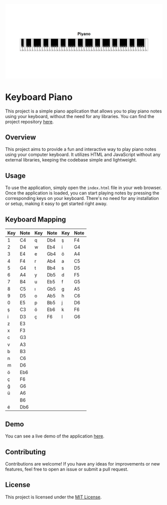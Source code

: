 <p align="center">
  <img src="./screenshot.png" alt="Screenhot"/>
</p>

# Keyboard Piano

This project is a simple piano application that allows you to play piano notes using your keyboard, without the need for any libraries. You can find the project repository [here](https://github.com/Abdullah-Yilmazer/Keyboard-Piano).

## Overview

This project aims to provide a fun and interactive way to play piano notes using your computer keyboard. It utilizes HTML and JavaScript without any external libraries, keeping the codebase simple and lightweight.

## Usage

To use the application, simply open the `index.html` file in your web browser. Once the application is loaded, you can start playing notes by pressing the corresponding keys on your keyboard. There's no need for any installation or setup, making it easy to get started right away.

## Keyboard Mapping

| Key | Note | Key | Note | Key | Note |
|-----|------|-----|------|-----|------|
| 1   | C4   | q   | Db4  | ş   | F4   |
| 2   | D4   | w   | Eb4  | i   | G4   |
| 3   | E4   | e   | Gb4  | ö   | A4   |
| 4   | F4   | r   | Ab4  | a   | C5   |
| 5   | G4   | t   | Bb4  | s   | D5   |
| 6   | A4   | y   | Db5  | d   | F5   |
| 7   | B4   | u   | Eb5  | f   | G5   |
| 8   | C5   | ı   | Gb5  | g   | A5   |
| 9   | D5   | o   | Ab5  | h   | C6   |
| 0   | E5   | p   | Bb5  | j   | D6   |
| ş   | C3   | ö   | Eb6  | k   | F6   |
| i   | D3   | ç   | F6   | l   | G6   |
| z   | E3   |      |      |     |      |
| x   | F3   |      |      |     |      |
| c   | G3   |      |      |     |      |
| v   | A3   |      |      |     |      |
| b   | B3   |      |      |     |      |
| n   | C6   |      |      |     |      |
| m   | D6   |      |      |     |      |
| ö   | Eb6  |      |      |     |      |
| ç   | F6   |      |      |     |      |
| ğ   | G6   |      |      |     |      |
| ü   | A6   |      |      |     |      |
|     | B6   |      |      |     |      |
| é   | Db6  |      |      |     |      |

## Demo

You can see a live demo of the application [here](https://abdullah-yilmazer.github.io/Keyboard-Piano).

## Contributing

Contributions are welcome! If you have any ideas for improvements or new features, feel free to open an issue or submit a pull request.

## License

This project is licensed under the [MIT License](https://github.com/Abdullah-Yilmazer/piano/blob/master/LICENSE).
